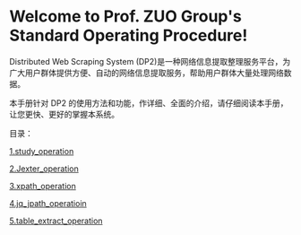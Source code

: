 # Welcome to Prof. ZUO Group's Standard Operating Procedure!

Distributed Web Scraping System (DP2)是一种网络信息提取整理服务平台，为广大用户群体提供方便、自动的网络信息提取服务，帮助用户群体大量处理网络数据。

本手册针对 DP2 的使用方法和功能，作详细、全面的介绍，请仔细阅读本手册，让您更快、更好的掌握本系统。

目录：

[1.study_operation](study.md)

[2.Jexter_operation](Jexter.md)

[3.xpath_operation](Xpath.md)

[4.jq_jpath_operatioin](jq_JMESPath.md)

[5.table_extract_operation](Jexter.table.md)

